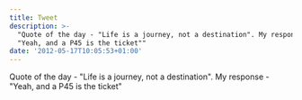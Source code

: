 ```yaml
---
title: Tweet
description: >-
  "Quote of the day - "Life is a journey, not a destination". My response -
  "Yeah, and a P45 is the ticket""
date: '2012-05-17T10:05:53+01:00'
---
```

Quote of the day - "Life is a journey, not a destination". My response - "Yeah, and a P45 is the ticket"
